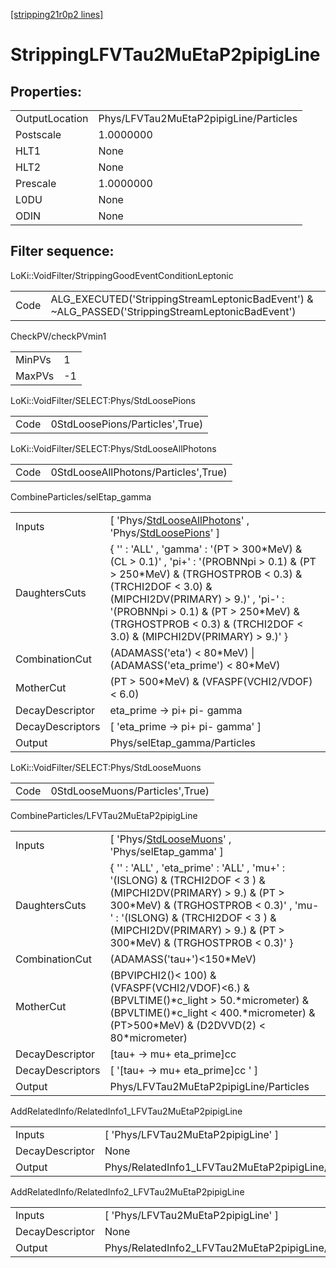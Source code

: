 [[stripping21r0p2 lines]](./stripping21r0p2-index)

# StrippingLFVTau2MuEtaP2pipigLine

## Properties:

|                |                                        |
|----------------|----------------------------------------|
| OutputLocation | Phys/LFVTau2MuEtaP2pipigLine/Particles |
| Postscale      | 1.0000000                              |
| HLT1           | None                                   |
| HLT2           | None                                   |
| Prescale       | 1.0000000                              |
| L0DU           | None                                   |
| ODIN           | None                                   |

## Filter sequence:

LoKi::VoidFilter/StrippingGoodEventConditionLeptonic

|      |                                                                                                  |
|------|--------------------------------------------------------------------------------------------------|
| Code | ALG_EXECUTED('StrippingStreamLeptonicBadEvent') & ~ALG_PASSED('StrippingStreamLeptonicBadEvent') |

CheckPV/checkPVmin1

|        |     |
|--------|-----|
| MinPVs | 1   |
| MaxPVs | -1  |

LoKi::VoidFilter/SELECT:Phys/StdLoosePions

|      |                                 |
|------|---------------------------------|
| Code | 0StdLoosePions/Particles',True) |

LoKi::VoidFilter/SELECT:Phys/StdLooseAllPhotons

|      |                                      |
|------|--------------------------------------|
| Code | 0StdLooseAllPhotons/Particles',True) |

CombineParticles/selEtap_gamma

|                  |                                                                                                                                                                                                                                                                                                                 |
|------------------|-----------------------------------------------------------------------------------------------------------------------------------------------------------------------------------------------------------------------------------------------------------------------------------------------------------------|
| Inputs           | [ 'Phys/[StdLooseAllPhotons](./stripping21r0p2-commonparticles-stdlooseallphotons)' , 'Phys/[StdLoosePions](./stripping21r0p2-commonparticles-stdloosepions)' ]                                                                                                                                               |
| DaughtersCuts    | { '' : 'ALL' , 'gamma' : '(PT \> 300\*MeV) & (CL \> 0.1)' , 'pi+' : '(PROBNNpi \> 0.1) & (PT \> 250\*MeV) & (TRGHOSTPROB \< 0.3) & (TRCHI2DOF \< 3.0) & (MIPCHI2DV(PRIMARY) \> 9.)' , 'pi-' : '(PROBNNpi \> 0.1) & (PT \> 250\*MeV) & (TRGHOSTPROB \< 0.3) & (TRCHI2DOF \< 3.0) & (MIPCHI2DV(PRIMARY) \> 9.)' } |
| CombinationCut   | (ADAMASS('eta') \< 80\*MeV) \| (ADAMASS('eta_prime') \< 80\*MeV)                                                                                                                                                                                                                                                |
| MotherCut        | (PT \> 500\*MeV) & (VFASPF(VCHI2/VDOF) \< 6.0)                                                                                                                                                                                                                                                                  |
| DecayDescriptor  | eta_prime -\> pi+ pi- gamma                                                                                                                                                                                                                                                                                     |
| DecayDescriptors | [ 'eta_prime -\> pi+ pi- gamma' ]                                                                                                                                                                                                                                                                             |
| Output           | Phys/selEtap_gamma/Particles                                                                                                                                                                                                                                                                                    |

LoKi::VoidFilter/SELECT:Phys/StdLooseMuons

|      |                                 |
|------|---------------------------------|
| Code | 0StdLooseMuons/Particles',True) |

CombineParticles/LFVTau2MuEtaP2pipigLine

|                  |                                                                                                                                                                                                                                                                      |
|------------------|----------------------------------------------------------------------------------------------------------------------------------------------------------------------------------------------------------------------------------------------------------------------|
| Inputs           | [ 'Phys/[StdLooseMuons](./stripping21r0p2-commonparticles-stdloosemuons)' , 'Phys/selEtap_gamma' ]                                                                                                                                                                 |
| DaughtersCuts    | { '' : 'ALL' , 'eta_prime' : 'ALL' , 'mu+' : '(ISLONG) & (TRCHI2DOF \< 3 ) & (MIPCHI2DV(PRIMARY) \> 9.) & (PT \> 300\*MeV) & (TRGHOSTPROB \< 0.3)' , 'mu-' : '(ISLONG) & (TRCHI2DOF \< 3 ) & (MIPCHI2DV(PRIMARY) \> 9.) & (PT \> 300\*MeV) & (TRGHOSTPROB \< 0.3)' } |
| CombinationCut   | (ADAMASS('tau+')\<150\*MeV)                                                                                                                                                                                                                                          |
| MotherCut        | (BPVIPCHI2()\< 100) & (VFASPF(VCHI2/VDOF)\<6.) & (BPVLTIME()\*c_light \> 50.\*micrometer) & (BPVLTIME()\*c_light \< 400.\*micrometer) & (PT\>500\*MeV) & (D2DVVD(2) \< 80\*micrometer)                                                                               |
| DecayDescriptor  | [tau+ -\> mu+ eta_prime]cc                                                                                                                                                                                                                                         |
| DecayDescriptors | [ '[tau+ -\> mu+ eta_prime]cc ' ]                                                                                                                                                                                                                                |
| Output           | Phys/LFVTau2MuEtaP2pipigLine/Particles                                                                                                                                                                                                                               |

AddRelatedInfo/RelatedInfo1_LFVTau2MuEtaP2pipigLine

|                 |                                                     |
|-----------------|-----------------------------------------------------|
| Inputs          | [ 'Phys/LFVTau2MuEtaP2pipigLine' ]                |
| DecayDescriptor | None                                                |
| Output          | Phys/RelatedInfo1_LFVTau2MuEtaP2pipigLine/Particles |

AddRelatedInfo/RelatedInfo2_LFVTau2MuEtaP2pipigLine

|                 |                                                     |
|-----------------|-----------------------------------------------------|
| Inputs          | [ 'Phys/LFVTau2MuEtaP2pipigLine' ]                |
| DecayDescriptor | None                                                |
| Output          | Phys/RelatedInfo2_LFVTau2MuEtaP2pipigLine/Particles |
